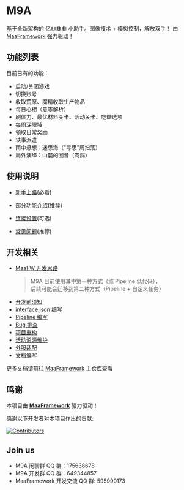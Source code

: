 # M9A

基于全新架构的 亿韭韭韭 小助手。图像技术 + 模拟控制，解放双手！
由 [MaaFramework](https://github.com/MaaXYZ/MaaFramework) 强力驱动！

## 功能列表

目前已有的功能：

- 启动/关闭游戏
- 切换账号
- 收取荒原、魔精收取生产物品
- 每日心相（意志解析）
- 刷体力、最优材料关卡、活动关卡、吃糖选项
- 每周深眠域
- 领取日常奖励
- 轶事派遣
- 雨中悬想：迷思海（"寻思"周扫荡）
- 局外演绎：山麓的回音（肉鸽）

## 使用说明

- [新手上路](./docs/zh_cn/manual/%E6%96%B0%E6%89%8B%E4%B8%8A%E8%B7%AF.md)(必看)

- [部分功能介绍](./docs/zh_cn/manual/%E9%83%A8%E5%88%86%E5%8A%9F%E8%83%BD%E4%BB%8B%E7%BB%8D.md)(推荐)

- [连接设置](./docs/zh_cn/manual/%E8%BF%9E%E6%8E%A5%E8%AE%BE%E7%BD%AE.md)(可选)

- [常见问题](./docs/zh_cn/manual/%E5%B8%B8%E8%A7%81%E9%97%AE%E9%A2%98.md)(推荐)

## 开发相关

- [MaaFW 开发思路](https://github.com/MaaXYZ/MaaFramework/blob/main/docs/zh_cn/1.1-%E5%BF%AB%E9%80%9F%E5%BC%80%E5%A7%8B.md#%E5%BC%80%E5%8F%91%E6%80%9D%E8%B7%AF)  
  > M9A 目前使用其中第一种方式（纯 Pipeline 低代码），  
  > 后续可能会迁移到第二种方式（Pipeline + 自定义任务）
- [开发前须知](./docs/zh_cn/develop/开发前须知.md)
- [interface.json 编写](./docs/zh_cn/develop/interface.json%20编写.md)
- [Pipeline 编写](./docs/zh_cn/develop/Pipeline%20编写.md)
- [Bug 排查](./docs/zh_cn/develop/Bug%20排查.md)
- [项目重构](./docs/zh_cn/develop/项目重构.md)
- [活动资源维护](./docs/zh_cn/develop/活动资源维护.md)
- [外服适配](./docs/zh_cn/develop/外服适配.md)
- [文档编写](./docs/zh_cn/develop/文档编写.md)

更多文档请前往 [MaaFramework](https://github.com/MaaXYZ/MaaFramework) 主仓库查看

## 鸣谢

本项目由 **[MaaFramework](https://github.com/MaaXYZ/MaaFramework)** 强力驱动！

感谢以下开发者对本项目作出的贡献:

[![Contributors](https://contrib.rocks/image?repo=MaaXYZ/M9A&max=1000)](https://github.com/MaaXYZ/M9A/graphs/contributors)

## Join us

- M9A 闲聊群 QQ 群：175638678
- M9A 开发群 QQ 群：649344857
- MaaFramework 开发交流 QQ 群: 595990173
